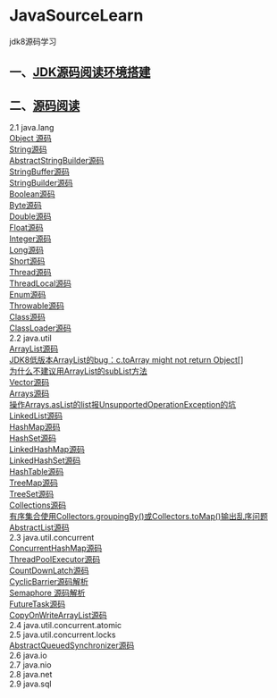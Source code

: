 # JavaSourceLearn
jdk8源码学习


## 一、[JDK源码阅读环境搭建](https://github.com/dongguo4812/JavaSourceLearn/blob/master/JDK%E6%BA%90%E7%A0%81%E9%98%85%E8%AF%BB%E7%8E%AF%E5%A2%83%E6%90%AD%E5%BB%BA.md)<br>
## 二、[源码阅读](https://github.com/dongguo4812/JavaSourceLearn/blob/master/%E9%98%85%E8%AF%BB%E6%BA%90%E7%A0%81%E6%8A%80%E5%B7%A7.md)<br>
2.1 java.lang<br>
  [Object 源码](https://github.com/dongguo4812/JavaSourceLearn/blob/master/doc/java.lang/Object%E6%BA%90%E7%A0%81.md)<br>
  [String源码](https://github.com/dongguo4812/JavaSourceLearn/blob/master/doc/java.lang/String%E6%BA%90%E7%A0%81.md)<br>
  [AbstractStringBuilder源码](https://github.com/dongguo4812/JavaSourceLearn/blob/master/doc/java.lang/AbstractStringBuilder%E6%BA%90%E7%A0%81.md)<br>
  [StringBuffer源码](https://github.com/dongguo4812/JavaSourceLearn/blob/master/doc/java.lang/StringBuffer%E6%BA%90%E7%A0%81.md)<br>
  [StringBuilder源码](https://github.com/dongguo4812/JavaSourceLearn/blob/master/doc/java.lang/StringBuilder%E6%BA%90%E7%A0%81.md)<br>
  [Boolean源码](https://github.com/dongguo4812/JavaSourceLearn/blob/master/doc/java.lang/Boolean%E6%BA%90%E7%A0%81.md)<br>
  [Byte源码](https://github.com/dongguo4812/JavaSourceLearn/blob/master/doc/java.lang/Byte%E6%BA%90%E7%A0%81.md)<br>
  [Double源码](https://github.com/dongguo4812/JavaSourceLearn/blob/master/doc/java.lang/Double%E6%BA%90%E7%A0%81.md)<br>
  [Float源码](https://github.com/dongguo4812/JavaSourceLearn/blob/master/doc/java.lang/Float%E6%BA%90%E7%A0%81.md)<br>
  [Integer源码](https://github.com/dongguo4812/JavaSourceLearn/blob/master/doc/java.lang/Integer%E6%BA%90%E7%A0%81.md)<br>
  [Long源码](https://github.com/dongguo4812/JavaSourceLearn/blob/master/doc/java.lang/Long%E6%BA%90%E7%A0%81.md)<br>
  [Short源码](https://github.com/dongguo4812/JavaSourceLearn/blob/master/doc/java.lang/Short%E6%BA%90%E7%A0%81.md)<br>
  [Thread源码](https://github.com/dongguo4812/JavaSourceLearn/blob/master/doc/java.lang/%E6%B7%B1%E5%85%A5Java%20Thread%E5%BA%95%E5%B1%82%E6%BA%90%E7%A0%81%E5%AE%9E%E7%8E%B0.md)<br>
  [ThreadLocal源码](https://github.com/dongguo4812/JavaSourceLearn/blob/master/doc/java.lang/ThreadLocal%E6%BA%90%E7%A0%81.md)<br>
  [Enum源码](https://github.com/dongguo4812/JavaSourceLearn/blob/master/doc/java.lang/Enum%E6%BA%90%E7%A0%81.md)<br>
  [Throwable源码](https://github.com/dongguo4812/JavaSourceLearn/blob/master/doc/java.lang/Throwable%E6%BA%90%E7%A0%81.md)<br>
  [Class源码](https://github.com/dongguo4812/JavaSourceLearn/blob/master/doc/java.lang/Class%E6%BA%90%E7%A0%81.md)<br>
  [ClassLoader源码](https://github.com/dongguo4812/JavaSourceLearn/blob/master/doc/java.lang/ClassLoader%E6%BA%90%E7%A0%81.md)<br>
2.2 java.util<br>
  [ArrayList源码](https://github.com/dongguo4812/JavaSourceLearn/blob/master/doc/java.util/ArrayList%E6%BA%90%E7%A0%81.md)<br>
  [JDK8低版本ArrayList的bug：c.toArray might not return Object[]](https://github.com/dongguo4812/JavaSourceLearn/blob/master/doc/java.util/JDK8%E4%BD%8E%E7%89%88%E6%9C%ACArrayList%E7%9A%84bug%EF%BC%9Ac.toArray%20might%20not%20return%20Object%5B%5D.md)<br>
  [为什么不建议用ArrayList的subList方法](https://github.com/dongguo4812/JavaSourceLearn/blob/master/doc/java.util/%E4%B8%BA%E4%BB%80%E4%B9%88%E5%BB%BA%E8%AE%AE%E4%B8%8D%E8%A6%81%E7%94%A8ArrayList%E7%9A%84subList%E6%96%B9%E6%B3%95.md)<br>
  [Vector源码](https://github.com/dongguo4812/JavaSourceLearn/blob/master/doc/java.util/Vector%E6%BA%90%E7%A0%81.md)<br>
  [Arrays源码](https://github.com/dongguo4812/JavaSourceLearn/blob/master/doc/java.util/Arrays%E6%BA%90%E7%A0%81.md)<br>
  [操作Arrays.asList的list报UnsupportedOperationException的坑](https://github.com/dongguo4812/JavaSourceLearn/blob/master/doc/java.util/%E6%93%8D%E4%BD%9CArrays.asList%E7%9A%84list%E6%8A%A5UnsupportedOperationException%E7%9A%84%E5%9D%91.md)<br>
[LinkedList源码](https://github.com/dongguo4812/JavaSourceLearn/blob/master/doc/java.util/LinkedList%E6%BA%90%E7%A0%81.md)<br>
[HashMap源码](https://github.com/dongguo4812/JavaSourceLearn/blob/master/doc/java.util/HashMap%E6%BA%90%E7%A0%81.md)<br>
[HashSet源码](https://github.com/dongguo4812/JavaSourceLearn/blob/master/doc/java.util/HashSet%E6%BA%90%E7%A0%81.md)<br>
[LinkedHashMap源码](https://github.com/dongguo4812/JavaSourceLearn/blob/master/doc/java.util/LinkedHashMap%E6%BA%90%E7%A0%81.md)<br>
[LinkedHashSet源码](https://github.com/dongguo4812/JavaSourceLearn/blob/master/doc/java.util/LinkedHashSet%E6%BA%90%E7%A0%81.md)<br>
[HashTable源码](https://github.com/dongguo4812/JavaSourceLearn/blob/master/doc/java.util/HashTable%E6%BA%90%E7%A0%81.md)<br>
[TreeMap源码](https://github.com/dongguo4812/JavaSourceLearn/blob/master/doc/java.util/TreeMap%E6%BA%90%E7%A0%81.md)<br>
[TreeSet源码](https://github.com/dongguo4812/JavaSourceLearn/blob/master/doc/java.util/TreeSet%E6%BA%90%E7%A0%81.md)<br>
[Collections源码](https://github.com/dongguo4812/JavaSourceLearn/blob/master/doc/java.util/Collections%E6%BA%90%E7%A0%81.md)<br>
[有序集合使用Collectors.groupingBy()或Collectors.toMap()输出乱序问题](https://github.com/dongguo4812/JavaSourceLearn/blob/master/doc/java.util/%E6%9C%89%E5%BA%8F%E9%9B%86%E5%90%88%E4%BD%BF%E7%94%A8Collectors.groupingBy()%E6%88%96Collectors.toMap()%E8%BE%93%E5%87%BA%E4%B9%B1%E5%BA%8F%E9%97%AE%E9%A2%98.md)<br>
[AbstractList源码](https://github.com/dongguo4812/JavaSourceLearn/blob/master/doc/java.util/AbstractList%E6%BA%90%E7%A0%81.md)<br>
2.3 java.util.concurrent<br>
[ConcurrentHashMap源码](https://github.com/dongguo4812/JavaSourceLearn/blob/master/doc/java.util/concurrent/ConcurrentHashMap%E6%BA%90%E7%A0%81.md)<br>
[ThreadPoolExecutor源码](https://github.com/dongguo4812/JavaSourceLearn/blob/master/doc/java.util/concurrent/ThreadPoolExecutor%E6%BA%90%E7%A0%81.md)<br>
[CountDownLatch源码](https://github.com/dongguo4812/JavaSourceLearn/blob/master/doc/java.util/concurrent/CountDownLatch%E6%BA%90%E7%A0%81.md)<br>
[CyclicBarrier源码解析](https://github.com/dongguo4812/JavaSourceLearn/blob/master/doc/java.util/concurrent/CyclicBarrier%E6%BA%90%E7%A0%81%E8%A7%A3%E6%9E%90.md)<br>
[Semaphore 源码解析](https://github.com/dongguo4812/JavaSourceLearn/blob/master/doc/java.util/concurrent/Semaphore%20%E6%BA%90%E7%A0%81%E8%A7%A3%E6%9E%90.md)<br>
[FutureTask源码](https://github.com/dongguo4812/JavaSourceLearn/blob/master/doc/java.util/concurrent/FutureTask%E6%BA%90%E7%A0%81.md)<br>
[CopyOnWriteArrayList源码](https://github.com/dongguo4812/JavaSourceLearn/blob/master/doc/java.util/concurrent/CopyOnWriteArrayList%E6%BA%90%E7%A0%81.md)<br>
2.4 java.util.concurrent.atomic<br>
2.5 java.util.concurrent.locks<br>
[AbstractQueuedSynchronizer源码](https://github.com/dongguo4812/JavaSourceLearn/blob/master/doc/java.util/concurrent/locks/AbstractQueuedSynchronizer%E6%BA%90%E7%A0%81.md)<br>
2.6 java.io<br>
2.7 java.nio<br>
2.8 java.net<br>
2.9 java.sql<br>
